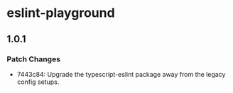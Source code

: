 # eslint-playground

## 1.0.1

### Patch Changes

- 7443c84: Upgrade the typescript-eslint package away from the legacy config
  setups.
